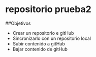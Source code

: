# repositorio prueba2

##Objetivos

- Crear un repositorio e gitHub
- Sincronizarlo con un repositorio local
- Subir contenido a gitHub
- Bajar contenido de gitHub
